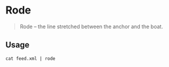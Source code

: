 # Rode

> Rode – the line stretched between the anchor and the boat.

## Usage

```ShellSession
cat feed.xml | rode
```
